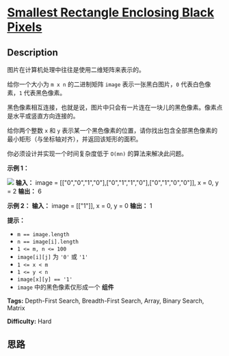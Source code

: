 # [Smallest Rectangle Enclosing Black Pixels][title]

## Description

图片在计算机处理中往往是使用二维矩阵来表示的。

给你一个大小为 `m x n` 的二进制矩阵 `image` 表示一张黑白图片，`0` 代表白色像素，`1` 代表黑色像素。

黑色像素相互连接，也就是说，图片中只会有一片连在一块儿的黑色像素。像素点是水平或竖直方向连接的。

给你两个整数 `x` 和 `y` 表示某一个黑色像素的位置，请你找出包含全部黑色像素的最小矩形（与坐标轴对齐），并返回该矩形的面积。

你必须设计并实现一个时间复杂度低于 `O(mn)` 的算法来解决此问题。



**示例 1：**

![](https://assets.leetcode.com/uploads/2021/03/14/pixel-grid.jpg)
            **输入：** image = [["0","0","1","0"],["0","1","1","0"],["0","1","0","0"]], x = 0, y = 2    **输出：** 6    

**示例 2：**
            **输入：** image = [["1"]], x = 0, y = 0    **输出：** 1    



**提示：**

  * `m == image.length`
  * `n == image[i].length`
  * `1 <= m, n <= 100`
  * `image[i][j]` 为 `'0'` 或 `'1'`
  * `1 <= x < m`
  * `1 <= y < n`
  * `image[x][y] == '1'`
  * `image` 中的黑色像素仅形成一个 **组件**


**Tags:** Depth-First Search, Breadth-First Search, Array, Binary Search, Matrix

**Difficulty:** Hard

## 思路

[title]: https://leetcode-cn.com/problems/smallest-rectangle-enclosing-black-pixels
